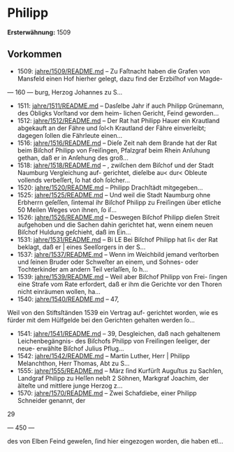 # Philipp

**Ersterwähnung:** 1509

## Vorkommen
- 1509: [jahre/1509/README.md](../jahre/1509/README.md) – Zu Faſtnacht haben die Grafen von Mansfeld einen
Hof hierher gelegt, dazu find der Erzbiſhof von Magde-


— 160 —
burg, Herzog Johannes zu S...
- 1511: [jahre/1511/README.md](../jahre/1511/README.md) – Dasſelbe Jahr if auch
Philipp Grünemann, des Obligks Vorſtand vor dem heim-
lichen Gericht, Feind geworden...
- 1512: [jahre/1512/README.md](../jahre/1512/README.md) – Der Rat hat Philipp Hauer ein Krautland abgekauft
an der Fähre und ſol<h Krautland der Fähre einverleibt;
dagegen ſollen die Fährleute einen...
- 1516: [jahre/1516/README.md](../jahre/1516/README.md) – Dieſe Zeit nah dem Brande hat der Rat beim Biſchof
Philipp von Freiſingen, Pfalzgraf beim Rhein Anſuhung
gethan, daß er in Anſehung des groß...
- 1518: [jahre/1518/README.md](../jahre/1518/README.md) – , zwiſchen
dem Biſchof und der Stadt Naumburg Vergleichung auf-
gerichtet, dieſelbe au< dur< Obleute vollends verbeſſert,
ſo hat doh ſolcher...
- 1520: [jahre/1520/README.md](../jahre/1520/README.md) – Philipp Drachſtädt mitgegeben...
- 1525: [jahre/1525/README.md](../jahre/1525/README.md) – Und weil die Stadt Naumburg ohne Erbherrn
geſeſſen, ſintemal ihr Biſchof Philipp zu Freiſingen über
etliche 50 Meilen Weges von ihnen, ſo iſ...
- 1526: [jahre/1526/README.md](../jahre/1526/README.md) – Deswegen Biſchof Philipp dieſen Streit
aufgehoben und die Sachen dahin gerichtet hat, wenn
einem neuen Biſchof Huldung geſchieht, daß im Ein...
- 1531: [jahre/1531/README.md](../jahre/1531/README.md) – Bi LE
Bei Biſchof Philipp hat ſi< der Rat beklagt, daß er |
eines Seelſorgers in der S...
- 1537: [jahre/1537/README.md](../jahre/1537/README.md) – Wenn im Weichbild jemand verſtorben und ſeinen
Bruder oder Schweſter an einem, und Sohnes- oder
Tochterkinder am andern Teil verlaſſen, ſo h...
- 1539: [jahre/1539/README.md](../jahre/1539/README.md) – Weil aber Biſchof Philipp von Frei-
ſingen eine Strafe vom Rate erfordert, daß er ihm die
Gerichte vor den Thoren nicht einräumen wollen, ha...
- 1540: [jahre/1540/README.md](../jahre/1540/README.md) – 47,

Weil von den Stiftsſtänden 1539 ein Vertrag auf-
gerichtet worden, wie es fürder mit dem Hülfgelde bei
den Gerichten gehalten werden ſo...
- 1541: [jahre/1541/README.md](../jahre/1541/README.md) – 39, Desgleichen, daß nach gehaltenem Leichenbegängnis-
des Biſchofs Philipp von Freiſingen ſeeliger, der neue-
erwählte Biſchof Julius Pflug...
- 1542: [jahre/1542/README.md](../jahre/1542/README.md) – Martin Luther, Herr |
Philipp Melanchthon, Herr Thomas, Abt zu S...
- 1555: [jahre/1555/README.md](../jahre/1555/README.md) – März ſind Kurfürſt Auguſtus zu Sachſen,
Landgraf Philipp zu Heſſen nebſt 2 Söhnen, Markgraf
Joachim, der älteſte und mittlere junge Herzog z...
- 1570: [jahre/1570/README.md](../jahre/1570/README.md) – Zwei Schafdiebe, einer Philipp Schneider genannt, der

29


— 450 —

des von Elben Feind geweſen, ſind hier eingezogen worden,
die haben etl...
